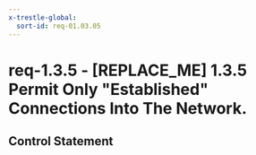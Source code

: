 ```yaml
---
x-trestle-global:
  sort-id: req-01.03.05
---
```


# req-1.3.5 - \[REPLACE_ME\] 1.3.5 Permit Only "Established" Connections Into The Network.

## Control Statement
